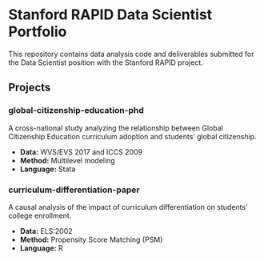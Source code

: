 # Stanford RAPID Data Scientist Portfolio

This repository contains data analysis code and deliverables submitted for the Data Scientist position with the Stanford RAPID project.

## Projects

### global-citizenship-education-phd  
A cross-national study analyzing the relationship between Global Citizenship Education curriculum adoption and students’ global citizenship.  
- **Data:** WVS/EVS 2017 and ICCS 2009  
- **Method:** Multilevel modeling  
- **Language:** Stata

### curriculum-differentiation-paper  
A causal analysis of the impact of curriculum differentiation on students’ college enrollment.  
- **Data:** ELS:2002  
- **Method:** Propensity Score Matching (PSM)  
- **Language:** R
